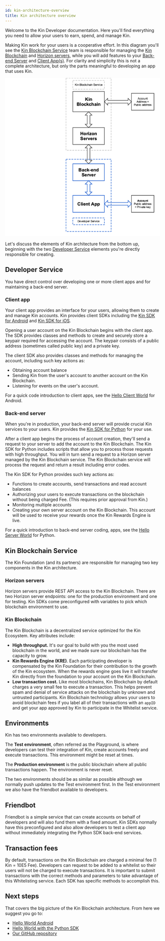 ```yaml
---
id: kin-architecture-overview
title: Kin architecture overview
---
```


Welcome to the Kin Developer documentation. Here you'll find everything you need to allow your users to earn, spend, and manage Kin.

Making Kin work for your users is a cooperative effort. In this diagram you'll see the [Kin Blockchain Service](#kin-blockchain-service) team is responsible for managing the [Kin Blockchain](#kin-blockchain) and [Horizon servers](#horizon-servers), while you will add features to your [Back-end Server](#back-end-server) and [Client App(s)](#client-app). For clarity and simplicity this is not a complete architecture, but only the parts meaningful to developing an app that uses Kin.

![](../img/kin-architecture-overview.png)

Let's discuss the elements of Kin architecture from the bottom up, beginning with the two [Developer Service](#developer-service) elements you're directly responsible for creating.


## Developer Service

You have direct control over developing one or more client apps and for maintaining a back-end server.

### Client app

Your client app provides an interface for your users, allowing them to create and manage Kin accounts. Kin provides client SDKs including the [Kin SDK for Android](documentation/android-sdk.md) and [Kin SDK for iOS](documentation/ios-sdk.md).

Opening a user account on the Kin Blockchain begins with the client app. The SDK provides classes and methods to create and securely store a keypair required for accessing the account. The keypair consists of a public address (sometimes called public key) and a private key.

The client SDK also provides classes and methods for managing the account, including such key actions as:

- Obtaining account balance
- Sending Kin from the user's account to another account on the Kin Blockchain.
- Listening for events on the user's account.

For a quick code introduction to client apps, see the [Hello Client World](quick-start/hi-kin-android) for Android.

### Back-end server

When you're in production, your back-end server will provide crucial Kin services to your users. Kin provides the [Kin SDK for Python](documentation/python-sdk.md) for your use.

After a client app begins the process of account creation, they'll send a request to your server to add the account to the Kin Blockchain. The Kin SDK for Python includes scripts that allow you to process those requests with high throughput. You will in turn send a request to a Horizon server managed by the Kin Blockchain service. The Kin Blockchain service will process the request and return a result including error codes.

The Kin SDK for Python provides such key actions as:

- Functions to create accounts, send transactions and read account balances
- Authorizing your users to execute transactions on the blockchain without being charged Fee. (This requires prior approval from Kin.)
- Monitoring multiple accounts
- Creating your own server account on the Kin Blockchain. This account will be used to receive your rewards once the Kin Rewards Engine is live.

For a quick introduction to back-end server coding, apps, see the [Hello Server World](quick-start/hi-kin-python) for Python.

## Kin Blockchain Service

The Kin Foundation (and its partners) are responsible for managing two key components in the Kin architecture.

### Horizon servers

Horizon servers provide REST API access to the Kin Blockchain. There are two Horizon server endpoints: one for the production environment and one for testing. Kin SDKs come preconfigured with variables to pick which blockchain environment to use.

### Kin Blockchain

The Kin Blockchain is a decentralized service optimized for the Kin Ecosystem. Key attributes include:

- **High throughput.** It's our goal to build with you the most used blockchain in the world, and we made sure our blockchain has the capacity to grow.
- **Kin Rewards Engine (KRE)**. Each participating developer is compensated by the Kin Foundation for their contribution to the growth of the Kin ecosystem. When the rewards engine goes live it will transfer Kin directly from the foundation to your account on the Kin Blockchain.
- **Low transaction cost.** Like most blockchains, Kin Blockchain by default charges a very small fee to execute a transaction. This helps prevent spam and denial of service attacks on the blockchain by unknown and untrusted participants. Kin Blockchain technology allows your users to avoid blockchain fees if you label all of their transactions with an `appID` and get your app approved by Kin to participate in the Whitelist service.

## Environments
Kin has two environments available to developers.

The **Test environment**, often referred as the Playground, is where developers can test their integration of Kin, create accounts freely and execute transactions. This environment might be reset at times.

The **Production environment** is the public blockchain where all public transactions happen. The environment is never reset.

The two environments should be as similar as possible although we normally push updates to the Test environment first. In the Test environment we also have the friendbot available to developers.

## Friendbot
Friendbot is a simple service that can create accounts on behalf of developers and will also fund them with a fixed amount. Kin SDKs normally have this preconfigured and also allow developers to test a client app without immediately integrating the Python SDK back-end services.

## Transaction fees
By default, transactions on the Kin Blockchain are charged a minimal fee (1 Kin = 10E5 Fee). Developers can request to be added to a whitelist so their users will not be charged to execute transactions. It is important to submit transactions with the correct methods and parameters to take advantage of this Whitelisting service. Each SDK has specific methods to accomplish this.

## Next steps
That covers the big picture of the Kin Blockchain architecture. From here we suggest you go to:

- [Hello World Android](quick-start/hi-kin-android.md)
- [Hello World with the Python SDK](quick-start/hi-kin-python.md)
- [Our GitHub repository](https://github.com/kinecosystem/)
